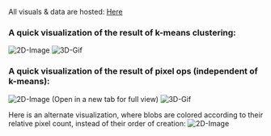 All visuals & data are hosted: [Here](https://www.dropbox.com/sh/s136nj2b780e22d/AACy854x31kk4U11daFO1Z-0a?dl=0)

### A quick visualization of the result of k-means clustering: ###
![2D-Image](Readme-Visuals/KMeans%20SwellShark1%20Color%20bins=20.png)
![3D-Gif](Readme-Visuals/Swell1%20Kmeans20.gif)

### A quick visualization of the result of pixel ops (independent of k-means): ###
![2D-Image](Readme-Visuals/Pixel%20Ops%20Results%20of%20grouping%20Swell1%20500ids.png) (Open in a new tab for full view)
![3D-Gif](<Readme-Visuals/Animation%20of%20Pixel%20Ops%20Ids,%20one%20sweep%20'C003Z001.gif>)

Here is an alternate visualization, where blobs are colored according to their relative pixel count, instead of their order of creation:
![2D-Image](Readme-Visuals/Pixel_Ops_Results_Swell1_500ids_remapped-by-ID-size_red-largest.png)
